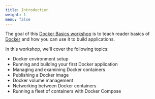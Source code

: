 ```yaml
---
title: Introduction
weight: 1
menu: false
---
```


The goal of this [Docker Basics workshop](https://polarsquad.github.io/docker-basics-workshop)
is to teach reader basics of [Docker](https://docker.io/) and how you can use it to build applications.

In this workshop, we'll cover the following topics:

* Docker environment setup
* Running and building your first Docker application
* Managing and examining Docker containers
* Publishing a Docker image
* Docker volume management
* Networking between Docker containers
* Running a fleet of containers with Docker Compose
